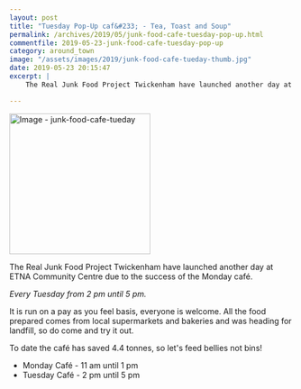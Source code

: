 ```yaml
---
layout: post
title: "Tuesday Pop-Up caf&#233; - Tea, Toast and Soup"
permalink: /archives/2019/05/junk-food-cafe-tuesday-pop-up.html
commentfile: 2019-05-23-junk-food-cafe-tuesday-pop-up
category: around_town
image: "/assets/images/2019/junk-food-cafe-tueday-thumb.jpg"
date: 2019-05-23 20:15:47
excerpt: |
    The Real Junk Food Project Twickenham have launched another day at ETNA Community Centre due to the success of the Monday caf&#233;.

---
```


<a href="/assets/images/2019/junk-food-cafe-tueday.jpg" title="Click for a larger image"><img src="/assets/images/2019/junk-food-cafe-tueday-thumb.jpg" width="250" alt="Image - junk-food-cafe-tueday"  class="photo right"/></a>


The Real Junk Food Project Twickenham have launched another day at ETNA Community Centre due to the success of the Monday caf&#233;.

*Every Tuesday from 2 pm until 5 pm.*

It is run on a pay as you feel basis, everyone is welcome. All the food prepared comes from local supermarkets and bakeries and was heading for landfill, so do come and try it out.

To date the caf&#233; has saved 4.4 tonnes, so let's feed bellies not bins!

- Monday Caf&#233; - 11 am until 1 pm
- Tuesday Caf&#233; - 2 pm until 5 pm

